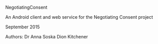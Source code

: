 NegotiatingConsent

An Android client and web service for the Negotiating Consent project

September 2015

Authors: 
Dr Anna Soska
Dion Kitchener